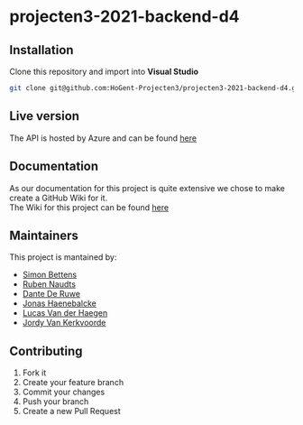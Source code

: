 # projecten3-2021-backend-d4
## Installation
Clone this repository and import into **Visual Studio**
```bash
git clone git@github.com:HoGent-Projecten3/projecten3-2021-backend-d4.git
```
## Live version
The API is hosted by Azure and can be found [here](https://damiantourapi.azurewebsites.net/swagger/index.html)

## Documentation
As our documentation for this project is quite extensive we chose to make create a GitHub Wiki for it.  
The Wiki for this project can be found [here](https://github.com/HoGent-Projecten3/projecten3-2021-backend-d4/wiki)

## Maintainers
This project is mantained by:
* [Simon Bettens](https://github.com/simonbettens)
* [Ruben Naudts](https://github.com/NaudtsRuben)
* [Dante De Ruwe](https://github.com/dantederuwe-hogent)
* [Jonas Haenebalcke](https://github.com/JonasHaenebalcke)
* [Lucas Van der Haegen](https://github.com/LucasVanderHaegen)
* [Jordy Van Kerkvoorde](https://github.com/JordyVanKerkvoorde)

## Contributing
1. Fork it
2. Create your feature branch
3. Commit your changes
4. Push your branch
5. Create a new Pull Request
